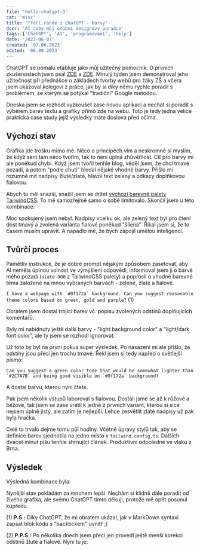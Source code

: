 ```yaml
---
file: 'hello-chatgpt-3'
cat: 'misc'
title: 'Třetí rande s ChatGPT - barvy'
dscr: 'AI coby můj osobní designový poradce'
tags: ['ChatGPT', 'AI', 'programování', 'help']
date: '2023-06-07'
created: '07.06.2023'
edited: '08.09.2023'
---
```


ChatGPT se pomalu etabluje jako můj užitečný pomocník. O prvních zkušenostech jsem psal [ZDE](/article/hello-chatgpt-1) a [ZDE](/article/hello-chatgpt-2). Minulý týden jsem demonstroval jeho užitečnost při přednášce o základech tvorby webů pro žáky ZŠ a včera jsem ukazoval kolegovi z práce, jak by si díky němu rychle poradil s problémem, se kterým se potýkal "tradiční" Google metodou.

Dneska jsem se rozhodl vyzkoušet zase novou aplikaci a nechat si poradit s výběrem barev textu a grafiky přímo zde na webu. Toto je tedy jedna velice praktická case study jejíž výsledky máte doslova před očima.

## Výchozí stav

Grafika jde trošku mimo mě. Něco o principech vím a neskromně si myslím, že když sem tam něco tvořím, tak to není úplná zhůvěřilost. Cit pro barvy mi ale poněkud chybí. Když jsem tvořil tenhle blog, věděl jsem, že chci tmavé pozadí, a potom "podle chuti" hledal nějaké vhodné barvy. Přišlo mi rozumné mít nadpisy žluté/zlaté, hlavní text zelený a odkazy doplňkovou fialovou.

Abych to měl snazší, snažil jsem se držet [výchozí barevné palety TailwindCSS](https://tailwindcss.com/docs/customizing-colors). To mě samozřejmě samo o sobě limitovalo. Skončil jsem u této kombinace:

<div class="mx-2 w-16 h-8 bg-amber-300 inline-block"></div>
<div class="mx-2 w-16 h-8 bg-green-800 inline-block"></div>
<div class="mx-2 w-16 h-8 bg-fuchsia-600 inline-block"></div>

Moc spokojený jsem nebyl. Nadpisy vcelku ok, ale zelený text byl pro čtení dost tmavý a zvolená varianta fialové poněkud "šílená". Říkal jsem si, že to časem musím upravit. A napadlo mě, že bych zapojil umělou inteligenci.

## Tvůrčí proces

Pamětliv instrukce, že je dobré prompt nějakým způsobem zasetovat, aby AI neměla úplnou volnost ve výmýšlení odpovědi, informoval jsem ji o barvě mého pozadí (`slate-900` z TailwindCSS palety) a poprosil o vhodné barevné téma založené na mnou vybraných barvách - zelené, zlaté a fialové.

``I have a webpage with `#0f172a` background. Can you suggest reasonable theme colors based on green, gold and purple?`` (1)

Obratem jsem dostal trojici barev vč. popisu zvolených odstínů doplňujících komentářů.

<div class="mx-2 w-16 h-8 bg-[#C99A0C] inline-block"></div>
<div class="mx-2 w-16 h-8 bg-[#2C7A7B] inline-block"></div>
<div class="mx-2 w-16 h-8 bg-[#6B46C1] inline-block"></div>

Byly mi nabídnuty ještě další barvy - "light background color" a "light/dark font color", ale ty jsem se rozhodl ignorovat.

Už toto by byl na první pokus super výsledek. Po nasazení mi ale přišlo, že odstíny jsou přeci jen trochu tmavé. Řekl jsem si tedy napřed o světlejší písmo:

``Can you suggest a green color tone that would be somewhat lighter than `#2C7A7B` and being good visible on `#0f172a` background?``

A dostal barvu, kterou nyní čtete.

Pak jsem několik vstupů laboroval s fialovou. Dostali jsme se až k růžové a béžové, tak jsem se zase vrátil k jedné z prvních variant, kterou si sice nejsem úplně jistý, ale zatím je nejlepší. Lehce zesvětlit zlaté nadpisy už pak byla hračka.

Celé to trvalo dejme tomu půl hodiny. Včetně úpravy stylů tak, aby se definice barev sjednotila na jedno místo v `tailwind.config.ts`. Dalších dvacet minut píšu tenhle shrnující článek. Produktivní odpoledne ve vlaku z Brna.

## Výsledek

Výsledná kombinace byla:

<div class="mx-2 w-16 h-8 bg-[#38B2AC] inline-block"></div>
<div class="mx-2 w-16 h-8 bg-[#FFD700] inline-block"></div>
<div class="mx-2 w-16 h-8 bg-[#D6BCFA] inline-block"></div>

Nynější stav pokládám za mnohem lepší. Nechám si klidně dále poradit od živého grafika, ale svému ChatGPT tímto děkuji, protože mě opět posunul kupředu.


(1) **P.S.:** Díky ChatGPT, že mi obratem ukázal, jak v MarkDown syntaxi zapsat blok kódu s "backtickem" uvnitř ;)

(2) **P.P.S.:** Po několika dnech jsem přeci jen provedl ještě menší korekci odstínů žluté a fialové. Nyní tu je:

<div class="mx-2 w-16 h-8 bg-coda-green inline-block"></div>
<div class="mx-2 w-16 h-8 bg-coda-yellow inline-block"></div>
<div class="mx-2 w-16 h-8 bg-coda-purple inline-block"></div>
